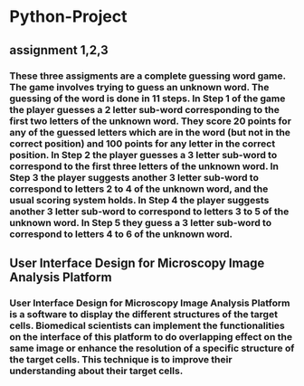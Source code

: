 # Python-Project
## assignment 1,2,3
### These three assigments are a complete guessing word game. The game involves trying to guess an unknown word. The guessing of the word is done in 11 steps. In Step 1 of the game the player guesses a 2 letter sub-word corresponding to the first two letters of the unknown word. They score 20 points for any of the guessed letters which are in the word (but not in the correct position) and 100 points for any letter in the correct position. In Step 2 the player guesses a 3 letter sub-word to correspond to the first three letters of the unknown word. In Step 3 the player suggests another 3 letter sub-word to correspond to letters 2 to 4 of the unknown word, and the usual scoring system holds. In Step 4 the player suggests another 3 letter sub-word to correspond to letters 3 to 5 of the unknown word. In Step 5 they guess a 3 letter sub-word to correspond to letters 4 to 6 of the unknown word.
## User Interface Design for Microscopy Image Analysis Platform
### User Interface Design for Microscopy Image Analysis Platform is a software to display the different structures of the target cells. Biomedical scientists can implement the functionalities on the interface of this platform to do overlapping effect on the same image or enhance the resolution of a specific structure of the target cells. This technique is to improve their understanding about their target cells. 
